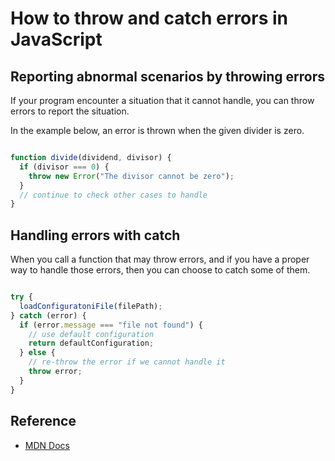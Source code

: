 # How to throw and catch errors in JavaScript

## Reporting abnormal scenarios by throwing errors

If your program encounter a situation that it cannot handle, you can throw errors to report the situation.

In the example below, an error is thrown when the given divider is zero.

```javascript

function divide(dividend, divisor) {
  if (divisor === 0) {
    throw new Error("The divisor cannot be zero");
  }
  // continue to check other cases to handle
}
```

## Handling errors with catch

When you call a function that may throw errors, and if you have a proper way to handle those errors, then you can choose to catch some of them.

```javascript

try {
  loadConfiguratoniFile(filePath);
} catch (error) {
  if (error.message === "file not found") {
    // use default configuration
    return defaultConfiguration;
  } else {
    // re-throw the error if we cannot handle it
    throw error;
  }
}
```

## Reference

- [MDN Docs](https://developer.mozilla.org/en-US/docs/Web/JavaScript/Reference/Global_Objects/Error)